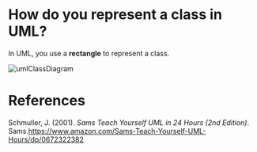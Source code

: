 # How do you represent a class in UML? 

In UML, you use a **rectangle** to represent a class. 


![umlClassDiagram](https://user-images.githubusercontent.com/109105989/198755504-e42c83b2-9c25-484b-b353-d57d38ee0b64.jpg)


# References
Schmuller, J. (2001). *Sams Teach Yourself UML in 24 Hours (2nd Edition)*. Sams.<https://www.amazon.com/Sams-Teach-Yourself-UML-Hours/dp/0672322382>
